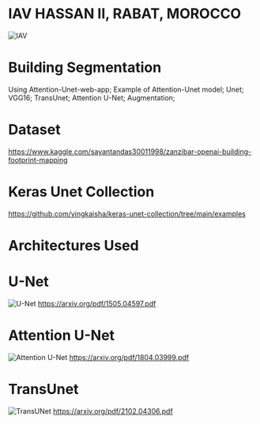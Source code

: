 # IAV HASSAN II, RABAT, MOROCCO
![IAV](https://upload.wikimedia.org/wikipedia/commons/5/54/Logo_iav.png)
# Building Segmentation
Using 
Attention-Unet-web-app;
Example of Attention-Unet model;
Unet;
VGG16;
TransUnet;
Attention U-Net;
Augmentation;

# Dataset
https://www.kaggle.com/sayantandas30011998/zanzibar-openai-building-footprint-mapping

# Keras Unet Collection
https://github.com/yingkaisha/keras-unet-collection/tree/main/examples

# Architectures Used
# U-Net
![U-Net](https://miro.medium.com/max/1838/1*f7YOaE4TWubwaFF7Z1fzNw.png)
https://arxiv.org/pdf/1505.04597.pdf
# Attention U-Net
![Attention U-Net](https://miro.medium.com/max/1838/1*J3Rlq9K-ldxdJ5XWa4cD9g.png)
https://arxiv.org/pdf/1804.03999.pdf
# TransUnet
![TransUNet](https://vitalab.github.io/article/images/transUnet/sc01.jpg)
https://arxiv.org/pdf/2102.04306.pdf

